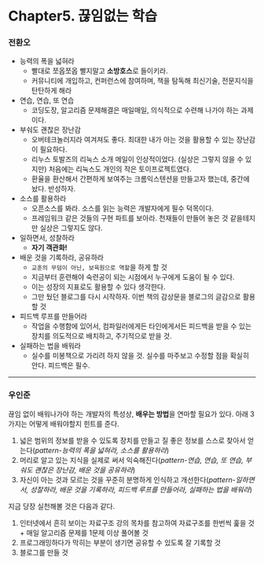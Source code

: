 # Chapter5. 끊임없는 학습

### 전환오

- 능력의 폭을 넓혀라
  - 빨대로 쪼옵쪼옵 빨지말고 **소방호스**로 들이키라.
  - 커뮤니티에 개입하고, 컨퍼런스에 참여하며, 책을 탐독해 최신기술, 전문지식을 탄탄하게 해라
- 연습, 연습, 또 연습
  - 코딩도장, 알고리즘 문제해결은 매일매일, 의식적으로 수련해 나가야 하는 과제이다.
- 부숴도 괜찮은 장난감
  - 오버테크놀러지라 여겨져도 좋다. 최대한 내가 아는 것을 활용할 수 있는 장난감이 필요하다.
  - 리누스 토발즈의 리눅스 소개 메일이 인상적이었다. (실상은 그렇지 않을 수 있지만) 처음에는 리눅스도 개인의 작은 토이프로젝트였다.
  - 환율을 환산해서 간편하게 보여주는 크롬익스텐션을 만들고자 했는데, 중간에 놨다. 반성하자.
- 소스를 활용하라
  - 오픈소스를 봐라. 소스를 읽는 능력은 개발자에게 필수 덕목이다.
  - 프레임워크 같은 것들의 구현 파트를 보아라. 천재들이 만들어 놓은 것 같을테지만 실상은 그렇지도 않다.
- 일하면서, 성찰하라
  - **자기 객관화!**
- 배운 것을 기록하라, 공유하라
  - `교훈의 무덤이 아닌, 보육원으로 역할`을 하게 할 것
  - 지금부터 훈련해야 숙련공이 되는 시점에서 누구에게 도움이 될 수 있다.
  - 이는 성장의 지표로도 활용할 수 있다 생각한다.
  - 그만 뒀던 블로그를 다시 시작하자. 이번 책의 감상문을 블로그의 글감으로 활용할 것
- 피드백 루프를 만들어라
  - 작업을 수행함에 있어서, 컴파일러에게든 타인에게서든 피드백을 받을 수 있는 장치를 의도적으로 배치하고, 주기적으로 받을 것.
- 실패하는 법을 배워라
  - 실수를 미봉책으로 가리려 하지 않을 것. 실수를 마주보고 수정할 점을 확실히 안다. 피드백은 필수.

----

### 우인준
 
끊임 없이 배워나가야 하는 개발자의 특성상, **배우는 방법**을 연마할 필요가 있다. 아래 3가지는 어떻게 배워야할지 힌트를 준다. 
  1) 넓은 범위의 정보를 받을 수 있도록 장치를 만들고 질 좋은 정보를 스스로 찾아서 얻는다(*pattern-능력의 폭을 넓혀라, 소스를 활용하라*)
  2) 머리로 알고 있는 지식을 실제로 써서 익숙해진다(*pattern-연습, 연습, 또 연습, 부숴도 괜찮은 장난감, 배운 것을 공유하라*)
  3) 자신이 아는 것과 모르는 것을 꾸준히 분명하게 인식하고 개선한다(*pattern-일하면서, 성찰하라, 배운 것을 기록하라, 피드백 루프를 만들어라, 실패하는 법을 배워라*)
  
지금 당장 실천해볼 것은 다음과 같다.
  1) 인터넷에서 흔히 보이는 자료구조 강의 목차를 참고하여 자료구조를 한번씩 훑을 것 + 매일 알고리즘 문제를 1문제 이상 풀어볼 것
  2) 프로그래밍하다가 막히는 부분이 생기면 공유할 수 있도록 잘 기록할 것
  3) 블로그를 만들 것
  
